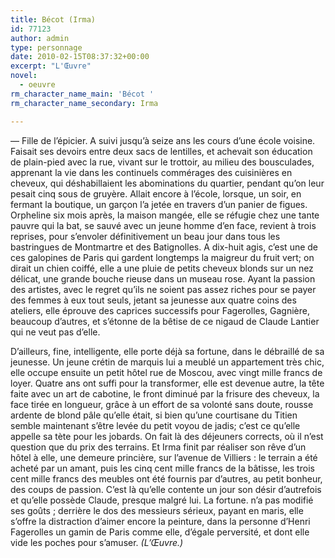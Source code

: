```yaml
---
title: Bécot (Irma)
id: 77123
author: admin
type: personnage
date: 2010-02-15T08:37:32+00:00
excerpt: "L'Œuvre"
novel:
  - oeuvre
rm_character_name_main: 'Bécot '
rm_character_name_secondary: Irma

---
```

— Fille de l&rsquo;épicier. A suivi jusqu&rsquo;à seize ans les cours d&rsquo;une école voisine. Faisait ses devoirs entre deux sacs de lentilles, et achevait son éducation de plain-pied avec la rue, vivant sur le trottoir, au milieu des bousculades, apprenant la vie dans les continuels commérages des cuisinières en cheveux, qui déshabillaient les abominations du quartier, pendant qu&rsquo;on leur pesait cinq sous de gruyère. Allait encore à l&rsquo;école, lorsque, un soir, en fermant la boutique, un garçon l&rsquo;a jetée en travers d&rsquo;un panier de figues. Orpheline six mois après, la maison mangée, elle se réfugie chez une tante pauvre qui la bat, se sauvé avec un jeune homme d&rsquo;en face, revient à trois reprises, pour s&rsquo;envoler définitivement un beau jour dans tous les bastringues de Montmartre et des Batignolles. A dix-huit agis, c&rsquo;est une de ces galopines de Paris qui gardent longtemps la maigreur du fruit vert; on dirait un chien coiffé, elle a une pluie de petits cheveux blonds sur un nez délicat, une grande bouche rieuse dans un museau rose. Ayant la passion des artistes, avec le regret qu&rsquo;ils ne soient pas assez riches pour se payer des femmes à eux tout seuls, jetant sa jeunesse aux quatre coins des ateliers, elle éprouve des caprices successifs pour Fagerolles, Gagnière, beaucoup d&rsquo;autres, et s&rsquo;étonne de la bêtise de ce nigaud de Claude Lantier qui ne veut pas d&rsquo;elle.

D&rsquo;ailleurs, fine, intelligente, elle porte déjà sa fortune, dans le débraillé de sa jeunesse. Un jeune crétin de marquis lui a meublé un appartement très chic, elle occupe ensuite un petit hôtel rue de Moscou, avec vingt mille francs de loyer. Quatre ans ont suffi pour la transformer, elle est devenue autre, la tête faite avec un art de cabotine, le front diminué par la frisure des cheveux, la face tirée en longueur, grâce à un effort de sa volonté sans doute, rousse ardente de blond pâle qu&rsquo;elle était, si bien qu&rsquo;une courtisane du Titien semble maintenant s&rsquo;être levée du petit voyou de jadis; c&rsquo;est ce qu&rsquo;elle appelle sa tète pour les jobards. On fait là des déjeuners corrects, où il n&rsquo;est question que du prix des terrains. Et Irma finit par réaliser son rêve d&rsquo;un hôtel à elle, une demeure princière, sur l&rsquo;avenue de Villiers : le terrain a été acheté par un amant, puis les cinq cent mille francs de la bâtisse, les trois cent mille francs des meubles ont été fournis par d&rsquo;autres, au petit bonheur, des coups de passion. C&rsquo;est là qu&rsquo;elle contente un jour son désir d&rsquo;autrefois et qu&rsquo;elle possède Claude, presque malgré lui. La fortune. n&rsquo;a pas modifié ses goûts ; derrière le dos des messieurs sérieux, payant en maris, elle s&rsquo;offre la distraction d&rsquo;aimer encore la peinture, dans la personne d&rsquo;Henri Fagerolles un gamin de Paris comme elle, d&rsquo;égale perversité, et dont elle vide les poches pour s&rsquo;amuser. _(L&rsquo;Œuvre.)_